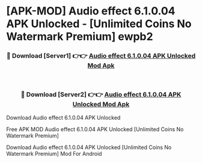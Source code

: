# [APK-MOD] Audio effect 6.1.0.04 APK Unlocked - [Unlimited Coins No Watermark Premium] ewpb2



<div align="center">
<h3>🔴 Download [Server1] 👉👉 <a href="https://momento.my/?title=Audio_effect_6.1.0.04_APK_Unlocked">Audio effect 6.1.0.04 APK Unlocked Mod Apk</a></h3><br>

<h3>🔴 Download [Server2] 👉👉 <a href="https://momento.my/?title=Audio_effect_6.1.0.04_APK_Unlocked">Audio effect 6.1.0.04 APK Unlocked Mod Apk</a></h3>
</div>



Download Audio effect 6.1.0.04 APK Unlocked 

Free APK MOD Audio effect 6.1.0.04 APK Unlocked [Unlimited Coins No Watermark Premium]

Download Audio effect 6.1.0.04 APK Unlocked [Unlimited Coins No Watermark Premium] Mod For Android
